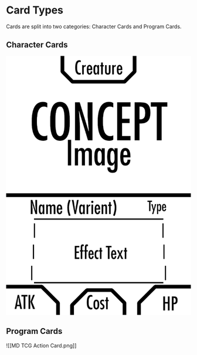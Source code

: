 # Card Types
Cards are split into two categories: Character Cards and Program Cards.
## Character Cards
![MD TCG Creature Card](img/MD%20TCG%20Creature%20Card.png)
## Program Cards
![[MD TCG Action Card.png]]